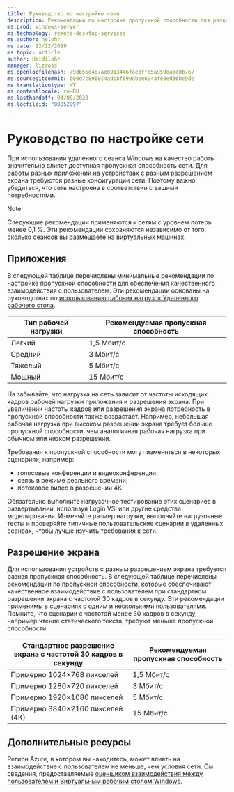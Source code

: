 ```yaml
---
title: Руководство по настройке сети
description: Рекомендации по настройке пропускной способности для развертываний удаленного рабочего стола.
ms.prod: windows-server
ms.technology: remote-desktop-services
ms.author: helohr
ms.date: 12/12/2019
ms.topic: article
author: Heidilohr
manager: lizross
ms.openlocfilehash: 79db56d467ae0913446faebffc5a9598aae0b767
ms.sourcegitcommit: b00d7c8968c4adc8f699dbee694afe6ed36bc9de
ms.translationtype: HT
ms.contentlocale: ru-RU
ms.lasthandoff: 04/08/2020
ms.locfileid: "80852997"
---
```

# <a name="network-guidance"></a>Руководство по настройке сети

При использовании удаленного сеанса Windows на качество работы значительно влияет доступная пропускная способность сети. Для работы разных приложений на устройствах с разным разрешением экрана требуются разные конфигурации сети. Поэтому важно убедиться, что сеть настроена в соответствии с вашими потребностями.

>[!NOTE]
>Следующие рекомендации применяются к сетям с уровнем потерь менее 0,1 %. Эти рекомендации сохраняются независимо от того, сколько сеансов вы размещаете на виртуальных машинах.

## <a name="applications"></a>Приложения

В следующей таблице перечислены минимальные рекомендации по настройке пропускной способности для обеспечения качественного взаимодействия с пользователем. Эти рекомендации основаны на руководствах по [использованию рабочих нагрузок Удаленного рабочего стола](remote-desktop-workloads.md).

| Тип рабочей нагрузки   | Рекомендуемая пропускная способность |
|-----------------|-----------------------|
| Легкий           | 1,5 Мбит/с              |
| Средний          | 3 Мбит/с                |
| Тяжелый           | 5 Мбит/с                |
| Мощный           | 15 Мбит/с               |

На забывайте, что нагрузка на сеть зависит от частоты исходящих кадров рабочей нагрузки приложения и разрешения экрана. При увеличении частоты кадров или разрешения экрана потребность в пропускной способности также возрастает. Например, небольшая рабочая нагрузка при высоком разрешении экрана требует больше пропускной способности, чем аналогичная рабочая нагрузка при обычном или низком разрешении.

Требования к пропускной способности могут изменяться в некоторых сценариях, например:

- голосовые конференции и видеоконференции;
- связь в режиме реального времени;
- потоковое видео в разрешении 4К.

Обязательно выполните нагрузочное тестирование этих сценариев в развертывании, используя Login VSI или другие средства моделирования. Изменяйте размер нагрузки, выполняйте нагрузочные тесты и проверяйте типичные пользовательские сценарии в удаленных сеансах, чтобы лучше изучить требования к сети.

## <a name="display-resolutions"></a>Разрешение экрана

Для использования устройств с разным разрешением экрана требуется разная пропускная способность. В следующей таблице перечислены рекомендации по пропускной способности, которые обеспечивают качественное взаимодействие с пользователем при стандартном разрешении экрана с частотой 30 кадров в секунду. Эти рекомендации применимы в сценариях с одним и несколькими пользователями. Помните, что сценарии с частотой менее 30 кадров в секунду, например чтение статического текста, требуют меньше пропускной способности.

| Стандартное разрешение экрана с частотой 30 кадров в секунду    | Рекомендуемая пропускная способность |
|------------------------------------------|-----------------------|
| Примерно 1024×768 пикселей                      | 1,5 Мбит/с              |
| Примерно 1280×720 пикселей                      | 3 Мбит/с                |
| Примерно 1920×1080 пикселей                     | 5 Мбит/с                |
| Примерно 3840×2160 пикселей (4К)                | 15 Мбит/с               |

## <a name="additional-resources"></a>Дополнительные ресурсы

Регион Azure, в котором вы находитесь, может влиять на взаимодействие с пользователем не меньше, чем условия сети. См. сведения, предоставляемые [оценщиком взаимодействия между пользователем и Виртуальным рабочим столом Windows](https://azure.microsoft.com/services/virtual-desktop/assessment/).
